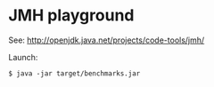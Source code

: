 # JMH playground

See: http://openjdk.java.net/projects/code-tools/jmh/

Launch:

    $ java -jar target/benchmarks.jar
